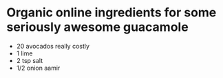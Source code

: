 # Organic online ingredients for some seriously awesome guacamole


- 20  avocados really costly
- 1 lime
- 2 tsp salt
- 1/2 onion
aamir

